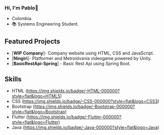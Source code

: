 ### Hi, I'm Pablo👋

- Colombia.
- 📚 Systems Engineering Student.

## Featured Projects

- [**WIP Company**]- Company website using HTML, CSS and JavaScript.
- [**Ningiri**]- Platformer and Metroidvania videogame powered by Unity.
- [**BasicRestApi-Spring**] - Basic Rest Api using Spring Boot.

## Skills

- HTML (https://img.shields.io/badge/-HTML-000000?style=flat&logo=HTML5)
- CSS (https://img.shields.io/badge/-CSS-000000?style=flat&logo=CSS3)
- Bootstrap (https://img.shields.io/badge/-Bootstrap-000000?style=flat&logo=Bootstrap)
- Flutter (https://img.shields.io/badge/-Flutter-000000?style=flat&logo=Flutter)
- Java (https://img.shields.io/badge/-Java-000000?style=flat&logo=Java)